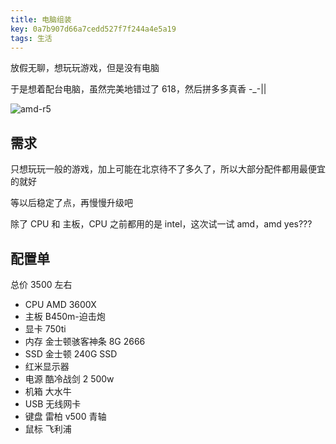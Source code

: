 ```yaml
---
title: 电脑组装
key: 0a7b907d66a7cedd527f7f244a4e5a19
tags: 生活
---
```


放假无聊，想玩玩游戏，但是没有电脑

于是想着配台电脑，虽然完美地错过了 618，然后拼多多真香 \-\_\-\|\|

![amd-r5](http://118.24.108.205:8086/pic/blog/amd_r5.png)

<!--more-->

## 需求

只想玩玩一般的游戏，加上可能在北京待不了多久了，所以大部分配件都用最便宜的就好

等以后稳定了点，再慢慢升级吧

除了 CPU 和 主板，CPU 之前都用的是 intel，这次试一试 amd，amd yes???

## 配置单

总价 3500 左右

- CPU AMD 3600X
- 主板 B450m-迫击炮
- 显卡 750ti
- 内存 金士顿骇客神条 8G 2666
- SSD 金士顿 240G SSD
- 红米显示器
- 电源 酷冷战剑 2 500w
- 机箱 大水牛
- USB 无线网卡
- 键盘 雷柏 v500 青轴
- 鼠标 飞利浦

